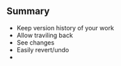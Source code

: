 ## Summary

* Keep version history of your work
* Allow traviling back
* See changes
* Easily revert/undo
*
